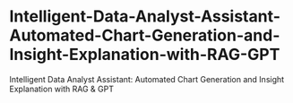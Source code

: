 # Intelligent-Data-Analyst-Assistant-Automated-Chart-Generation-and-Insight-Explanation-with-RAG-GPT
Intelligent Data Analyst Assistant: Automated Chart Generation and Insight Explanation with RAG &amp; GPT
